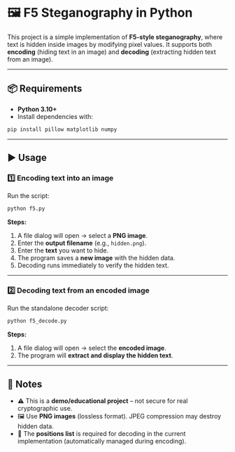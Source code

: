 # 🖼️ F5 Steganography in Python

This project is a simple implementation of **F5-style steganography**, where text is hidden inside images by modifying pixel values. It supports both **encoding** (hiding text in an image) and **decoding** (extracting hidden text from an image).

---

## 📦 Requirements

- **Python 3.10+**  
- Install dependencies with:

```bash
pip install pillow matplotlib numpy
```

---

## ▶️ Usage

### 1️⃣ Encoding text into an image

Run the script:

```bash
python f5.py
```

**Steps:**

1. A file dialog will open → select a **PNG image**.  
2. Enter the **output filename** (e.g., `hidden.png`).  
3. Enter the **text** you want to hide.  
4. The program saves a **new image** with the hidden data.  
5. Decoding runs immediately to verify the hidden text.  

---

### 2️⃣ Decoding text from an encoded image

Run the standalone decoder script:

```bash
python f5_decode.py
```

**Steps:**

1. A file dialog will open → select the **encoded image**.  
2. The program will **extract and display the hidden text**.  

---

## 🔐 Notes

- ⚠️ This is a **demo/educational project** – not secure for real cryptographic use.  
- 🖼️ Use **PNG images** (lossless format). JPEG compression may destroy hidden data.  
- 📍 The **positions list** is required for decoding in the current implementation (automatically managed during encoding).  
